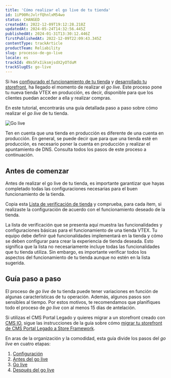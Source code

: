 ```yaml
---
title: 'Cómo realizar el go live de tu tienda'
id: 1iP90RcJvlrfQhnlxM54wo
status: CHANGED
createdAt: 2022-12-09T19:12:28.218Z
updatedAt: 2024-05-24T14:32:56.445Z
publishedAt: 2024-01-31T13:30:12.446Z
firstPublishedAt: 2022-12-09T22:09:43.345Z
contentType: trackArticle
productTeam: Reliability
slug: processo-de-go-live
locale: es
trackId: 4Ns5FxIiksmjsdX2yOTduM
trackSlugES: go-live
---
```


Si has [configurado el funcionamiento de tu tienda](https://help.vtex.com/pt/tracks) y [desarrollado tu storefront](https://help.vtex.com/tracks/cms--2YcpgIljVaLVQYMzxQbc3z), ha llegado el momento de realizar el _go live_. Este proceso pone tu nueva tienda VTEX en producción, es decir, disponible para que los clientes puedan acceder a ella y realizar compras.

En este tutorial, encontrarás una guía detallada paso a paso sobre cómo realizar el _go live_ de tu tienda.

![Go live](//images.ctfassets.net/alneenqid6w5/1DBW4Cw10Z3Gt4orXMAqWE/d2dcbd2093cd822624d8ed29642eae4e/go_live_es.jpg)

<div class = "alert alert-info">
Ten en cuenta que una tienda en producción es diferente de una cuenta en producción. En general, se puede decir que para que una tienda esté en producción, es necesario poner la cuenta en producción y realizar el apuntamiento de DNS. Consulta todos los pasos de este proceso a continuación.
</div>

## Antes de comenzar
Antes de realizar el go live de tu tienda, es importante garantizar que hayas completado todas las configuraciones necesarias para el buen funcionamiento de la tienda.

Copia esta [Lista de verificación de tienda](//assets.ctfassets.net/alneenqid6w5/3yv1ofQRJ5xeX7J5EGglGy/f254ea28c42f4fe323bb5ad29fd0da36/Lista_verificacion_tienda.xlsx) y comprueba, para cada ítem, si realizaste la configuración de acuerdo con el funcionamiento deseado de la tienda.

<div class="alert alert-warning">
La lista de verificación que se presenta aquí muestra las funcionalidades y configuraciones básicas para el funcionamiento de una tienda VTEX. Tu equipo debe definir qué funcionalidades implementará en la tienda y cómo se deben configurar para crear la experiencia de tienda deseada. Esto significa que la lista no necesariamente incluye todas las funcionalidades que tu tienda utiliza. Sin embargo, es importante verificar todos los aspectos del funcionamiento de tu tienda aunque no estén en la lista sugerida.
</div>

## Guía paso a paso

El proceso de _go live_ de tu tienda puede tener variaciones en función de algunas características de tu operación. Además, algunos pasos son sensibles al tiempo. Por estos motivos, te recomendamos que planifiques todo el proceso de _go live_ con al menos 15 días de antelación.

<div class = "alert alert-info">
Si utilizas el CMS Portal Legado y quieres migrar a un storefront creado con <a href="https://help.vtex.com/tracks/cms--2YcpgIljVaLVQYMzxQbc3z/4yB9wSl79cArd68aRBnBZ2">CMS IO</a>, sigue las instrucciones de la guía sobre cómo <a href="https://developers.vtex.com/vtex-developer-docs/docs/vtex-io-documentation-migrating-storefront-from-legacy-to-io">migrar tu storefront de CMS Portal Legado a Store Framework</a>.
</div>

En aras de la organización y la comodidad, esta guía divide los pasos del _go live_ en cuatro etapas:

1. [Configuración](https://help.vtex.com/tracks/go-live-your-store--4Ns5FxIiksmjsdX2yOTduM/7wFsbWgN4rnZsbjhv8IItX)
2. [Antes del go live](https://help.vtex.com/tracks/go-live-your-store--4Ns5FxIiksmjsdX2yOTduM/7sM5IMx02zaHvAFTm0OxiJ)
3. [Go live](https://help.vtex.com/tracks/go-live-your-store--4Ns5FxIiksmjsdX2yOTduM/12bQlMbJ68Ot0LIaO6Btkj#)
4. [Después del go live](https://help.vtex.com/tracks/go-live-your-store--4Ns5FxIiksmjsdX2yOTduM/K8UQ6W7MhH1ovp91kJxBJ)

